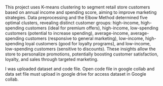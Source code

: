 This project uses K-means clustering to segment retail store customers based on annual income and spending score, aiming to improve marketing strategies. Data preprocessing and the Elbow Method determined five optimal clusters, revealing distinct customer groups: high-income, high-spending customers (ideal for premium offers), high-income, low-spending customers (potential to increase spending), average-income, average-spending customers (responsive to general marketing), low-income, high-spending loyal customers (good for loyalty programs), and low-income, low-spending customers (sensitive to discounts). These insights allow the store to personalize promotions, potentially boosting customer satisfaction, loyalty, and sales through targeted marketing.

I was uploaded dataset and code file. Open code file in google collab and data set file must upload in google drive for access dataset in Google collab.
